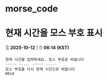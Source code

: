# morse_code
# 현재 시간을 모스 부호 표시
<!-- MORSE_TIME_START -->
🗓️ **2025-10-12** | ⏰ **06:14 (KST)**

```
현재 시간을 입력하세요. 모스 부호로 바꿉니다
----- -.... .---- ....-
모스 부호를 다시 현재 시간으로 바꿉니다
0614
```
<!-- MORSE_TIME_END -->
